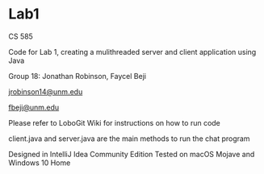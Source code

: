 # Lab1
CS 585

Code for Lab 1, creating a mulithreaded server and client application using 
Java


Group 18: Jonathan Robinson, Faycel Beji

jrobinson14@unm.edu

fbeji@unm.edu

Please refer to LoboGit Wiki for instructions on how to run code

client.java and server.java are the main methods to run the chat program

Designed in IntelliJ Idea Community Edition
Tested on macOS Mojave and Windows 10 Home 
